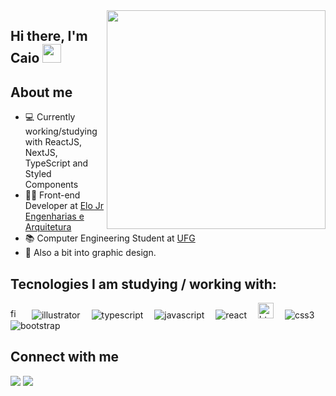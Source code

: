 <img align="right" width="350" height="350" src="public/Saly-13.png">

## Hi there, I'm Caio <img src="https://media.giphy.com/media/hvRJCLFzcasrR4ia7z/giphy.gif" width="30px">

## About me

- 💻 Currently working/studying with ReactJS, NextJS, TypeScript and Styled Components
- 👨‍💻 Front-end Developer at <a href="https://waydatasolution.com.br/">Elo Jr Engenharias e Arquitetura</a>
- 📚 Computer Engineering Student at <a href="https://www.ufg.br/">UFG</a>
- 🎨 Also a bit into graphic design.

## Tecnologies I am studying / working with:

<div>
    <img src="https://cdn.worldvectorlogo.com/logos/figma-1.svg" width="16px" title="figma">&ensp;&ensp;
    <img src="https://img.icons8.com/color/48/000000/adobe-illustrator.png" title="illustrator"/>&ensp;&ensp;
    <img src="https://img.icons8.com/color/30/000000/typescript.png" title="typescript"/>&ensp;&ensp;
    <img src="https://img.icons8.com/color/30/000000/javascript.png" title="javascript"/>&ensp;&ensp;
    <img src="https://img.icons8.com/plasticine/30/000000/react.png" title="react"/>&ensp;&ensp;
    <img src="https://image.flaticon.com/icons/png/512/732/732212.png" width="25px" title="html5">&ensp;&ensp;
    <img src="https://img.icons8.com/color/30/000000/css3.png" title="css3"/>&ensp;&ensp;
    <img src="https://img.icons8.com/color/30/000000/bootstrap.png" title="bootstrap"/>&ensp;&ensp;
</div>

## Connect with me

<a href="https://www.linkedin.com/in/caio-oliveira-6889001bb/"><img src="https://img.shields.io/badge/linkedin-0077B5.svg?style=for-the-badge&logo=linkedin&logoColor=white"></a>
<a href="mailto:caio.goncalves.pro@gmail.com"><img src="https://img.shields.io/badge/e‑mail-D14836.svg?style=for-the-badge&logo=GMail&logoColor=white"></a>
